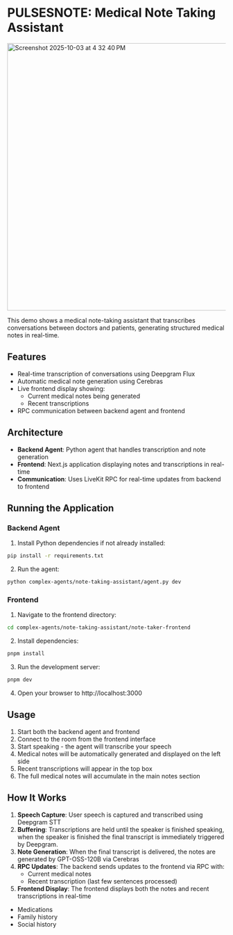 # PULSESNOTE: Medical Note Taking Assistant

<img width="849" height="615" alt="Screenshot 2025-10-03 at 4 32 40 PM" src="https://github.com/user-attachments/assets/1e2ed5e5-cdc5-4625-90d5-dd67d9914edc" />

This demo shows a medical note-taking assistant that transcribes conversations between doctors and patients, generating structured medical notes in real-time.

## Features

- Real-time transcription of conversations using Deepgram Flux
- Automatic medical note generation using Cerebras
- Live frontend display showing:
  - Current medical notes being generated
  - Recent transcriptions
- RPC communication between backend agent and frontend

## Architecture

- **Backend Agent**: Python agent that handles transcription and note generation
- **Frontend**: Next.js application displaying notes and transcriptions in real-time
- **Communication**: Uses LiveKit RPC for real-time updates from backend to frontend

## Running the Application

### Backend Agent

1. Install Python dependencies if not already installed:
```bash
pip install -r requirements.txt
```

2. Run the agent:
```bash
python complex-agents/note-taking-assistant/agent.py dev
```

### Frontend

1. Navigate to the frontend directory:
```bash
cd complex-agents/note-taking-assistant/note-taker-frontend
```

2. Install dependencies:
```bash
pnpm install
```

3. Run the development server:
```bash
pnpm dev
```

4. Open your browser to http://localhost:3000

## Usage

1. Start both the backend agent and frontend
2. Connect to the room from the frontend interface
3. Start speaking - the agent will transcribe your speech
4. Medical notes will be automatically generated and displayed on the left side
5. Recent transcriptions will appear in the top box
6. The full medical notes will accumulate in the main notes section

## How It Works

1. **Speech Capture**: User speech is captured and transcribed using Deepgram STT
2. **Buffering**: Transcriptions are held until the speaker is finished speaking, when the speaker is finished the final transcript is immediately triggered by Deepgram.
3. **Note Generation**: When the final transcript is delivered, the notes are generated by GPT-OSS-120B via Cerebras
4. **RPC Updates**: The backend sends updates to the frontend via RPC with:
   - Current medical notes
   - Recent transcription (last few sentences processed)
5. **Frontend Display**: The frontend displays both the notes and recent transcriptions in real-time
- Medications
- Family history
- Social history
